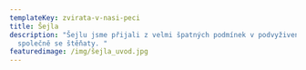 ```yaml
---
templateKey: zvirata-v-nasi-peci
title: Šejla
description: "Šejlu jsme přijali z velmi špatných podmínek v podvyživeném stavu
  společně se štěňaty. "
featuredimage: /img/šejla_uvod.jpg
---
```

